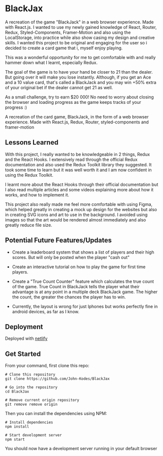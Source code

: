 # BlackJax

A recreation of the game "BlackJack" in a web browser experience. Made with React.js. I wanted to use my newly gained knowledge of React, Router, Redux, Styled-Components, Framer-Motion and also using the LocalStorage, into practice while also show casing my design and creative skills. I wanted this project to be original and engaging for the user so i decided to create a card game that i, myself enjoy playing.

This was a wonderful opportunity for me to get comfortable with and really hammer down what I learnt, especially Redux.

The goal of the game is to have your hand be closer to 21 than the dealer. But going over it will make you lose instantly. Although, if you get an Ace and a 10 value card, that's called a BlackJack and you may win +50% extra of your original bet if the dealer cannot get 21 as well.

As a small challenge, try to earn \$20 000! No need to worry about closing the browser and loading progress as the game keeps tracks of your progress :)

A recreation of the card game, BlackJack, in the form of a web browser experience. Made with React.js, Redux, Router, styled-components and framer-motion

## Lessons Learned

With this project, I really wanted to be knowledgeable in 2 things, Redux and the React Hooks. I extensively read through the official Redux documentation and also used the Redux Toolkit library they suggested. It took some time to learn but it was well worth it and I am now confident in using the Redux Toolkit.

I learnt more about the React Hooks through their official documentation but I also read multiple articles and some videos explaining more about how it works, and how to implement it.

This project also really made me feel more comfortable with using Figma, which helped greatly in creating a mock up design for the websites but also in creating SVG icons and art to use in the background. I avoided using images so that the art would be rendered almost immediately and also greatly reduce file size.

## Potential Future Features/Updates

- Create a leaderboard system that shows a list of players and their high scores. But will only be posted when the player "cash out"

- Create an interactive tutorial on how to play the game for first time players.

- Create a "True Count Counter" feature which calculates the true count of the game. True Count in BlackJack tells the player what their advantage is at any point in a multiple deck BlackJack game. The higher the count, the greater the chances the player has to win.

- Currently, the layout is wrong for just Iphones but works perfectly fine in android devices, as far as I know.

## Deployment

Deployed with [netlify](https://www.netlify.com/)

## Get Started

From your command, first clone this repo:

```
# Clone this repository
git clone https://github.com/John-Kodes/BlackJax

# Go into the repository
cd BlackJax

# Remove current origin repository
git remove remove origin
```

Then you can install the dependencies using NPM:

```
# Install dependencies
npm install

# Start development server
npm start
```

You should now have a development server running in your default browser
